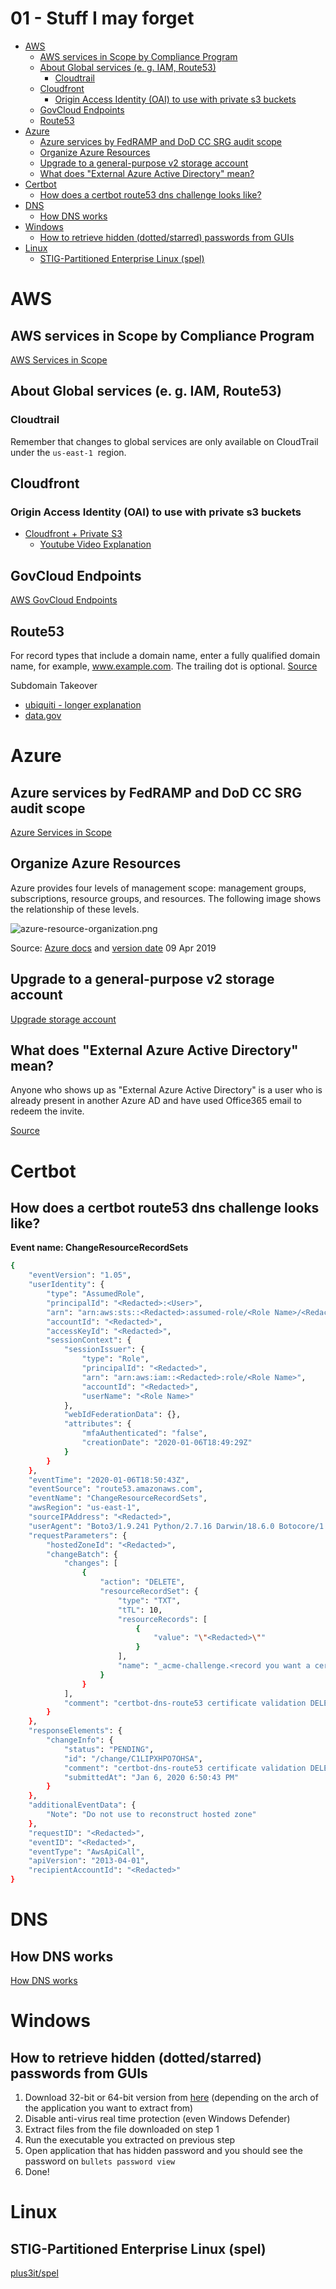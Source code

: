 # 01 - Stuff I may forget

-   [AWS](#id-01-StuffImayforget-AWS)
    -   [AWS services in Scope by Compliance Program](#id-01-StuffImayforget-AWSservicesinScopebyComplianceProgram)
    -   [About Global services (e. g. IAM, Route53)](#id-01-StuffImayforget-AboutGlobalservices(e.g.IAM,Route53))
        -   [Cloudtrail](#id-01-StuffImayforget-Cloudtrail)
    -   [Cloudfront](#id-01-StuffImayforget-Cloudfront)
        -   [Origin Access Identity (OAI) to use with private s3 buckets](#id-01-StuffImayforget-OriginAccessIdentity(OAI)tousewithprivates3buckets)
    -   [GovCloud Endpoints](#id-01-StuffImayforget-GovCloudEndpoints)
    -   [Route53](#id-01-StuffImayforget-Route53)
-   [Azure](#id-01-StuffImayforget-Azure)
    -   [Azure services by FedRAMP and DoD CC SRG audit scope](#id-01-StuffImayforget-AzureservicesbyFedRAMPandDoDCCSRGauditscope)
    -   [Organize Azure Resources](#id-01-StuffImayforget-OrganizeAzureResources)
    -   [Upgrade to a general-purpose v2 storage account](#id-01-StuffImayforget-Upgradetoageneral-purposev2storageaccount)
    -   [What does "External Azure Active Directory" mean?](#id-01-StuffImayforget-Whatdoes%22ExternalAzureActiveDirectory%22mean?)
-   [Certbot](#id-01-StuffImayforget-Certbot)
    -   [How does a certbot route53 dns challenge looks like?](#id-01-StuffImayforget-Howdoesacertbotroute53dnschallengelookslike?)
-   [DNS](#id-01-StuffImayforget-DNS)
    -   [How DNS works](#id-01-StuffImayforget-HowDNSworks)
-   [Windows](#id-01-StuffImayforget-Windows)
    -   [How to retrieve hidden (dotted/starred) passwords from GUIs](#id-01-StuffImayforget-Howtoretrievehidden(dotted/starred)passwordsfromGUIs)
-   [Linux](#id-01-StuffImayforget-Linux)
    -   [STIG-Partitioned Enterprise Linux
        (spel)](#id-01-StuffImayforget-STIG-PartitionedEnterpriseLinux(spel))

# AWS

## AWS services in Scope by Compliance Program

[AWS Services in Scope](https://aws.amazon.com/compliance/services-in-scope/)

## About Global services (e. g. IAM, Route53)

### Cloudtrail

Remember that changes to global services are only available on CloudTrail under the `us-east-1`  region.

## Cloudfront

### Origin Access Identity (OAI) to use with private s3 buckets

- [Cloudfront + Private S3](https://aws.amazon.com/premiumsupport/knowledge-center/cloudfront-access-to-amazon-s3/)
    -   [Youtube Video Explanation](https://youtu.be/x95vzaeEsRk)

## GovCloud Endpoints

[AWS GovCloud Endpoints](https://docs.aws.amazon.com/govcloud-us/latest/UserGuide/using-govcloud-endpoints.html)

## Route53

For record types that include a domain name, enter a fully qualified domain name, for example, www.example.com. The trailing dot is optional.
[Source](https://docs.aws.amazon.com/Route53/latest/DeveloperGuide/ResourceRecordTypes.html)

Subdomain Takeover

-   [ubiquiti - longer explanation](https://hackerone.com/reports/145224)
-   [data.gov](https://hackerone.com/reports/317005)

# Azure

## Azure services by FedRAMP and DoD CC SRG audit scope

[Azure Services in Scope](https://docs.microsoft.com/en-us/azure/azure-government/compliance/azure-services-in-fedramp-auditscope)

## Organize Azure Resources

Azure provides four levels of management scope: management groups, subscriptions, resource groups, and resources. The following image shows
the relationship of these levels.

![azure-resource-organization.png](./images/azure-resource-organization.png)

Source: [Azure docs](https://docs.microsoft.com/en-us/azure/cloud-adoption-framework/ready/azure-setup-guide/organize-resources?tabs=AzureManagmentGroupsAndHierarchy) and [version date](https://github.com/MicrosoftDocs/cloud-adoption-framework/blob/6ce592263ee78c731760b0e9603b6ec5173911ee/docs/ready/azure-setup-guide/organize-resources.md) 09 Apr 2019 

## Upgrade to a general-purpose v2 storage account

[Upgrade storage account](https://docs.microsoft.com/en-us/azure/storage/common/storage-account-upgrade?tabs=azure-portal)

## What does "External Azure Active Directory" mean?

Anyone who shows up as "External Azure Active Directory" is a user who is already present in another Azure AD and have used Office365 email to redeem the invite.

[Source](https://github.com/MicrosoftDocs/azure-docs/issues/29140)

# Certbot

## How does a certbot route53 dns challenge looks like?

**Event name: ChangeResourceRecordSets**

```bash
{
    "eventVersion": "1.05",
    "userIdentity": {
        "type": "AssumedRole",
        "principalId": "<Redacted>:<User>",
        "arn": "arn:aws:sts::<Redacted>:assumed-role/<Role Name>/<Redacted>",
        "accountId": "<Redacted>",
        "accessKeyId": "<Redacted>",
        "sessionContext": {
            "sessionIssuer": {
                "type": "Role",
                "principalId": "<Redacted>",
                "arn": "arn:aws:iam::<Redacted>:role/<Role Name>",
                "accountId": "<Redacted>",
                "userName": "<Role Name>"
            },
            "webIdFederationData": {},
            "attributes": {
                "mfaAuthenticated": "false",
                "creationDate": "2020-01-06T18:49:29Z"
            }
        }
    },
    "eventTime": "2020-01-06T18:50:43Z",
    "eventSource": "route53.amazonaws.com",
    "eventName": "ChangeResourceRecordSets",
    "awsRegion": "us-east-1",
    "sourceIPAddress": "<Redacted>",
    "userAgent": "Boto3/1.9.241 Python/2.7.16 Darwin/18.6.0 Botocore/1.12.241",
    "requestParameters": {
        "hostedZoneId": "<Redacted>",
        "changeBatch": {
            "changes": [
                {
                    "action": "DELETE",
                    "resourceRecordSet": {
                        "type": "TXT",
                        "tTL": 10,
                        "resourceRecords": [
                            {
                                "value": "\"<Redacted>\""
                            }
                        ],
                        "name": "_acme-challenge.<record you want a certificate for>"
                    }
                }
            ],
            "comment": "certbot-dns-route53 certificate validation DELETE"
        }
    },
    "responseElements": {
        "changeInfo": {
            "status": "PENDING",
            "id": "/change/C1LIPXHPO7OHSA",
            "comment": "certbot-dns-route53 certificate validation DELETE",
            "submittedAt": "Jan 6, 2020 6:50:43 PM"
        }
    },
    "additionalEventData": {
        "Note": "Do not use to reconstruct hosted zone"
    },
    "requestID": "<Redacted>",
    "eventID": "<Redacted>",
    "eventType": "AwsApiCall",
    "apiVersion": "2013-04-01",
    "recipientAccountId": "<Redacted>"
}
```

# DNS

## How DNS works

[How DNS works](https://howdns.works/)

# Windows

## How to retrieve hidden (dotted/starred) passwords from GUIs

1.  Download 32-bit or 64-bit version from [here](https://www.nirsoft.net/utils/bullets_password_view.html)
    (depending on the arch of the application you want to extract from)
2.  Disable anti-virus real time protection (even Windows Defender)
3.  Extract files from the file downloaded on step 1
4.  Run the executable you extracted on previous step
5.  Open application that has hidden password and you should see the password on `bullets password view` 
6.  Done!

# Linux

## STIG-Partitioned Enterprise Linux (spel)

[plus3it/spel](https://github.com/plus3it/spel)
